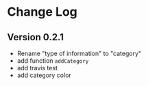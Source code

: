 # Change Log

## Version 0.2.1

* Rename "type of information" to "category"
* add function `addCategory`
* add travis test
* add category color
